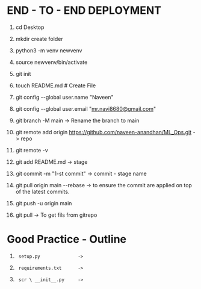 # END - TO - END DEPLOYMENT

1. cd Desktop 
2. mkdir create folder
3. python3 -m venv newvenv
4. source newvenv/bin/activate
5. git init
6. touch README.md   # Create File

7. git config --global user.name "Naveen"
8. git config --global user.email "mr.navi8680@gmail.com"

9.  git branch -M main -> Rename the branch to main
10. git remote add origin https://github.com/naveen-anandhan/ML_Ops.git  -> repo 
11. git remote -v


12. git add README.md             -> stage
13. git commit -m "1-st commit"   -> commit - stage name
14. git pull origin main --rebase -> to ensure the commit are applied on top of the latest commits.
15. git push -u origin main

16. git pull  -> To get fils from gitrepo


# Good Practice  - Outline
1.      setup.py              ->   
2.      requirements.txt      -> 
3.      scr \ __init__.py     ->

